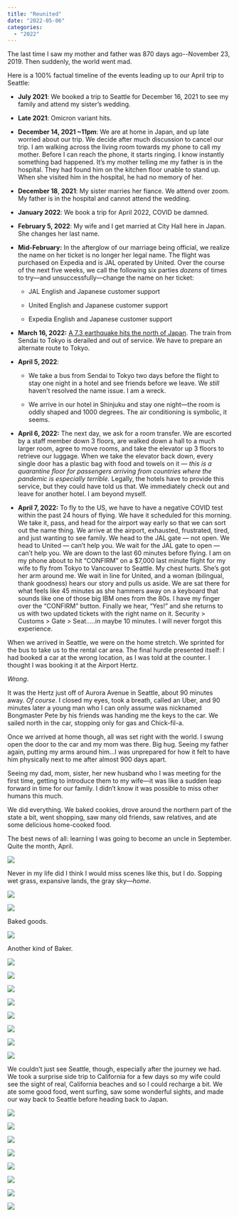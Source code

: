 ```yaml
---
title: "Reunited"
date: "2022-05-06"
categories: 
  - "2022"
---
```


The last time I saw my mother and father was 870 days ago--November 23, 2019. Then suddenly, the world went mad.

Here is a 100% factual timeline of the events leading up to our April trip to Seattle:

- **July 2021**: We booked a trip to Seattle for December 16, 2021 to see my family and attend my sister’s wedding.
    
- **Late 2021**: Omicron variant hits.
    
- **December 14, 2021 ~11pm**: We are at home in Japan, and up late worried about our trip. We decide after much discussion to cancel our trip. I am walking across the living room towards my phone to call my mother. Before I can reach the phone, it starts ringing. I know instantly something bad happened. It’s my mother telling me my father is in the hospital. They had found him on the kitchen floor unable to stand up. When she visited him in the hospital, he had no memory of her.
    
- **December 18**, **2021**: My sister marries her fiance. We attend over zoom. My father is in the hospital and cannot attend the wedding.
    
- **January 2022**: We book a trip for April 2022, COVID be damned.
    
- **February 5, 2022**: My wife and I get married at City Hall here in Japan. She changes her last name.
    
- **Mid-February:** In the afterglow of our marriage being official, we realize the name on her ticket is no longer her legal name. The flight was purchased on Expedia and is JAL operated by United. Over the course of the next five weeks, we call the following six parties _dozens_ of times to try—and unsuccessfully—change the name on her ticket:
    
    - JAL English and Japanese customer support
        
    - United English and Japanese customer support
        
    - Expedia English and Japanese customer support
        
- **March 16, 2022:** [A 7.3 earthquake hits the north of Japan](https://www.youtube.com/watch?v=KIo5Xce3X6w). The train from Sendai to Tokyo is derailed and out of service. We have to prepare an alternate route to Tokyo.
    
- **April 5, 2022**:
    
    - We take a bus from Sendai to Tokyo two days before the flight to stay one night in a hotel and see friends before we leave. We _still_ haven’t resolved the name issue. I am a wreck.
        
    - We arrive in our hotel in Shinjuku and stay one night—the room is oddly shaped and 1000 degrees. The air conditioning is symbolic, it seems.
        
- **April 6, 2022:** The next day, we ask for a room transfer. We are escorted by a staff member down 3 floors, are walked down a hall to a much larger room, agree to move rooms, and take the elevator up 3 floors to retrieve our luggage. When we take the elevator back down, every single door has a plastic bag with food and towels on it — _this is a quarantine floor for passengers arriving from countries where the pandemic is especially terrible._ Legally, the hotels have to provide this service, but they could have told us that. We immediately check out and leave for another hotel. I am beyond myself.
    
- **April 7, 2022:** To fly to the US, we have to have a negative COVID test within the past 24 hours of flying. We have it scheduled for this morning. We take it, pass, and head for the airport way early so that we can sort out the name thing. We arrive at the airport, exhausted, frustrated, tired, and just wanting to see family. We head to the JAL gate — not open. We head to United — can’t help you. We wait for the JAL gate to open — can’t help you. We are down to the last 60 minutes before flying. I am on my phone about to hit “CONFIRM” on a $7,000 last minute flight for my wife to fly from Tokyo to Vancouver to Seattle. My chest hurts. She’s got her arm around me. We wait in line for United, and a woman (bilingual, thank goodness) hears our story and pulls us aside. We are sat there for what feels like 45 minutes as she hammers away on a keyboard that sounds like one of those big IBM ones from the 80s. I have my finger over the “CONFIRM” button. Finally we hear, “Yes!” and she returns to us with two updated tickets with the right name on it. Security > Customs > Gate > Seat…..in maybe 10 minutes. I will never forgot this experience.
    
When we arrived in Seattle, we were on the home stretch. We sprinted for the bus to take us to the rental car area. The final hurdle presented itself: I had booked a car at the wrong location, as I was told at the counter. I thought I was booking it at the Airport Hertz.

_Wrong_.

It was the Hertz just off of Aurora Avenue in Seattle, about 90 minutes away. _Of course_. I closed my eyes, took a breath, called an Uber, and 90 minutes later a young man who I can only assume was nicknamed Bongmaster Pete by his friends was handing me the keys to the car. We sailed north in the car, stopping only for gas and Chick-fil-a.

Once we arrived at home though, all was set right with the world. I swung open the door to the car and my mom was there. Big hug. Seeing my father again, putting my arms around him...I was unprepared for how it felt to have him physically next to me after almost 900 days apart.

Seeing my dad, mom, sister, her new husband who I was meeting for the first time, getting to introduce them to my wife—it was like a sudden leap forward in time for our family. I didn’t know it was possible to miss other humans this much.

We did everything. We baked cookies, drove around the northern part of the state a bit, went shopping, saw many old friends, saw relatives, and ate some delicious home-cooked food.

The best news of all: learning I was going to become an uncle in September. Quite the month, April.

![](images/DSF2050-scaled.jpg)

Never in my life did I think I would miss scenes like this, but I do. Sopping wet grass, expansive lands, the gray sky—_home_.

![](images/DSF1396-scaled.jpg)

![](images/DSF2428-scaled.jpg)

Baked goods.

![](images/DSF2668-scaled.jpg)

Another kind of Baker.

![](images/DSF3030-scaled.jpg)

![](images/DSF2945-scaled.jpg)

![](images/DSF1499-scaled.jpg)

![](images/DSF2305-scaled.jpg)

![](images/DSF2154-scaled.jpg)

![](images/DSF4579-scaled.jpg)

![](images/DSF4636-scaled.jpg)

![](images/DSF1978-scaled.jpg)

We couldn’t just see Seattle, though, especially after the journey we had. We took a surprise side trip to California for a few days so my wife could see the sight of real, California beaches and so I could recharge a bit. We ate some good food, went surfing, saw some wonderful sights, and made our way back to Seattle before heading back to Japan.

![](images/DSF3235-scaled.jpg)

![](images/DSF3504-scaled.jpg)

![](images/DSF3716-scaled.jpg)

![](images/DSF3777-scaled.jpg)

![](images/DSF3769-scaled.jpg)

![](images/DSF3782-scaled.jpg)

![](images/DSF3330-scaled.jpg)

![](images/DSF3265-scaled.jpg)